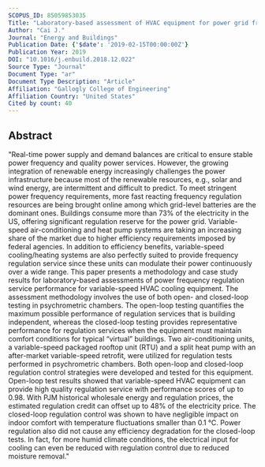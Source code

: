 ```yaml
---
SCOPUS_ID: 85059853035
Title: "Laboratory-based assessment of HVAC equipment for power grid frequency regulation: Methods, regulation performance, economics, indoor comfort and energy efficiency"
Author: "Cai J."
Journal: "Energy and Buildings"
Publication Date: {'$date': '2019-02-15T00:00:00Z'}
Publication Year: 2019
DOI: "10.1016/j.enbuild.2018.12.022"
Source Type: "Journal"
Document Type: "ar"
Document Type Description: "Article"
Affiliation: "Gallogly College of Engineering"
Affiliation Country: "United States"
Cited by count: 40
---
```


## Abstract
"Real-time power supply and demand balances are critical to ensure stable power frequency and quality power services. However, the growing integration of renewable energy increasingly challenges the power infrastructure because most of the renewable resources, e.g., solar and wind energy, are intermittent and difficult to predict. To meet stringent power frequency requirements, more fast reacting frequency regulation resources are being brought online among which grid-level batteries are the dominant ones. Buildings consume more than 73% of the electricity in the US, offering significant regulation reserve for the power grid. Variable-speed air-conditioning and heat pump systems are taking an increasing share of the market due to higher efficiency requirements imposed by federal agencies. In addition to efficiency benefits, variable-speed cooling/heating systems are also perfectly suited to provide frequency regulation service since these units can modulate their power continuously over a wide range. This paper presents a methodology and case study results for laboratory-based assessments of power frequency regulation service performance for variable-speed HVAC cooling equipment. The assessment methodology involves the use of both open- and closed-loop testing in psychrometric chambers. The open-loop testing quantifies the maximum possible performance of regulation services that is building independent, whereas the closed-loop testing provides representative performance for regulation services when the equipment must maintain comfort conditions for typical “virtual” buildings. Two air-conditioning units, a variable-speed packaged rooftop unit (RTU) and a split heat pump with an after-market variable-speed retrofit, were utilized for regulation tests performed in psychrometric chambers. Both open-loop and closed-loop regulation control strategies were developed and tested for this equipment. Open-loop test results showed that variable-speed HVAC equipment can provide high quality regulation service with performance scores of up to 0.98. With PJM historical wholesale energy and regulation prices, the estimated regulation credit can offset up to 48% of the electricity price. The closed-loop regulation control was shown to have negligible impact on indoor comfort with temperature fluctuations smaller than 0.1 °C. Power regulation also did not cause any efficiency degradation for the closed-loop tests. In fact, for more humid climate conditions, the electrical input for cooling can even be reduced with regulation control due to reduced moisture removal."
